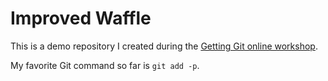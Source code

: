 # Improved Waffle
This is a demo repository I created during the [Getting Git online workshop](https://gettinggit.com/online-workshop).

My favorite Git command so far is `git add -p`.
